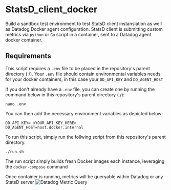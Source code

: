 # StatsD_client_docker

Build a sandbox test environment to test StatsD client instansiation as well as Datadog Docker agent configuration. StatsD client is submitting custom metrics via `python` or `Go` script in a container, sent to a Datadog agent docker container.

## Requirements
This script requires a `.env` file to be placed in the repository's parent directory (./). Your `.env` file should contain environmental variables needs for your docker containers, in this case your `DD_API_KEY` and `DD_AGENT_HOST`

If you don't already have a `.env` file, you can create one by running the command below in this repository's parent directory (./):

```nano .env```

You can then add the necessary environment variables as depicted below:


 ```DD_API_KEY= <YOUR_API_KEY_HERE>``` \
 ```DD_AGENT_HOST=host.docker.internal```

To run this script, simply run the follwing script from this repository's parent directory.

```./run.sh```

The run script simply builds fresh Docker images each instance, leveraging the `docker-compose` command

Once container is running, metrics will be queryable within Datadog or any StatsD server
![Datadog Metric Query](https://user-images.githubusercontent.com/49233513/196078074-39e4ae8d-7c42-4cc9-99cf-217a0fcca508.jpg)
